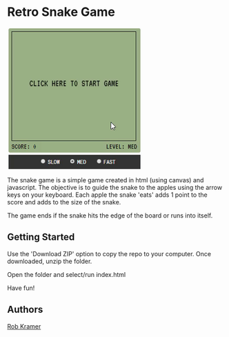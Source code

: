 # Retro Snake Game

![Snake Game Demo](readme-images/snakegame.gif)

The snake game is a simple game created in html (using canvas) and javascript. The objective is to guide the snake to the apples using the arrow keys on your keyboard. Each apple the snake 'eats' adds 1 point to the score and adds to the size of the snake.  

The game ends if the snake hits the edge of the board or runs into itself.

## Getting Started

Use the 'Download ZIP' option to copy the repo to your computer. Once downloaded, unzip the folder. 

Open the folder and select/run index.html

Have fun!

## Authors

[Rob Kramer](https://github.com/rahbuh)

